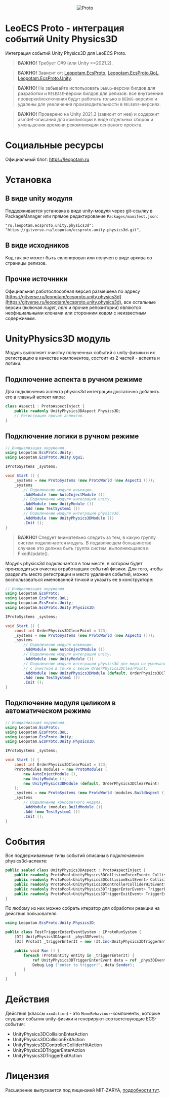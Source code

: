 <p align="center">
    <img src="./logo.png" alt="Proto">
</p>

# LeoECS Proto - интеграция событий Unity Physics3D
Интеграция событий Unity Physics3D для LeoECS Proto.

> **ВАЖНО!** Требует C#9 (или Unity >=2021.2).

> **ВАЖНО!** Зависит от: [Leopotam.EcsProto](https://gitverse.ru/leopotam/ecsproto), [Leopotam.EcsProto.QoL](https://gitverse.ru/leopotam/ecsproto-qol), [Leopotam.EcsProto.Unity](https://gitverse.ru/leopotam/ecsproto.unity).

> **ВАЖНО!** Не забывайте использовать `DEBUG`-версии билдов для разработки и `RELEASE`-версии билдов для релизов: все внутренние проверки/исключения будут работать только в `DEBUG`-версиях и удалены для увеличения производительности в `RELEASE`-версиях.

> **ВАЖНО!** Проверено на Unity 2021.3 (зависит от нее) и содержит asmdef-описания для компиляции в виде отдельных сборок и уменьшения времени рекомпиляции основного проекта.


# Социальные ресурсы
Официальный блог: https://leopotam.ru


# Установка


## В виде unity модуля
Поддерживается установка в виде unity-модуля через git-ссылку в PackageManager или прямое редактирование `Packages/manifest.json`:
```
"ru.leopotam.ecsproto.unity.physics3d": "https://gitverse.ru/leopotam/ecsproto.unity.physics3d.git",
```


## В виде исходников
Код так же может быть склонирован или получен в виде архива со страницы релизов.


## Прочие источники
Официальная работоспособная версия размещена по адресу [https://gitverse.ru/leopotam/ecsproto.unity.physics3d](https://gitverse.ru/leopotam/ecsproto.unity.physics3d), все остальные версии (включая *nuget*, *npm* и прочие репозитории) являются неофициальными клонами или сторонним кодом с неизвестным содержимым.


# UnityPhysics3D модуль
Модуль выполняет очистку полученных событий с unity-физики и их регистрацию в качестве компонентов,
состоит из 2 частей - аспекта и логики.


## Подключение аспекта в ручном режиме
Для подключения аспекта physics3d интеграции достаточно добавить его в главный аспект мира:
```c#
class Aspect1 : ProtoAspectInject {
    public readonly UnityPhysics3DAspect Physics3D;
    // Регистрация прочих аспектов.
}
```


## Подключение логики в ручном режиме
```c#
// Инициализация окружения.
using Leopotam.EcsProto.Unity;
using Leopotam.EcsProto.Unity.Ugui;

IProtoSystems _systems;

void Start () {
    _systems = new ProtoSystems (new ProtoWorld (new Aspect1 ()));
    _systems
        // Подключение модуля инъекции.
        .AddModule (new AutoInjectModule ())
        // Подключение модуля интеграции unity.
        .AddModule (new UnityModule ())
        .Add (new TestSystem1 ())
        // Подключение модуля интеграции physics3d.
        .AddModule (new UnityPhysics3DModule ())
        .Init ();
}
```

> **ВАЖНО!** Следует внимательно следить за тем, в какую группу систем подключается модуль.
> В подавляющем большинстве случаев это должна быть группа систем, выполняющаяся в FixedUpdate().

Модуль physics3d подключается в том месте, в котором будет производиться очистка отработавших событий физики.
Для того, чтобы разделить место регистрации и место удаления событий, можно воспользоваться
именованной точкой и указать ее в конструкторе:
```c#
// Инициализация окружения.
using Leopotam.EcsProto;
using Leopotam.EcsProto.QoL;
using Leopotam.EcsProto.Unity;
using Leopotam.EcsProto.Unity.Physics3D;

IProtoSystems _systems;

void Start () {
    const int OrderPhysics3DClearPoint = 123;
    _systems = new ProtoSystems (new ProtoWorld (new Aspect1 ()));
    _systems
        // Подключение модуля инъекции.
        .AddModule (new AutoInjectModule ())
        // Подключение модуля интеграции unity.
        .AddModule (new UnityModule ())
        // Подключение модуля интеграции physics3d для мира по умолчанию
        // с очисткой в точке с весом OrderPhysics3DClearPoint.
        .AddModule (new UnityPhysics3DModule (default, OrderPhysics3DClearPoint))
        .Add (new TestSystem1 ())
        .Init ();
}
```


## Подключение модуля целиком в автоматическом режиме
```c#
// Инициализация окружения.
using Leopotam.EcsProto;
using Leopotam.EcsProto.QoL;
using Leopotam.EcsProto.Unity;
using Leopotam.EcsProto.Unity.Physics3D;

IProtoSystems _systems;

void Start () {
    const int OrderPhysics3DClearPoint = 123;
    ProtoModules modules = new ProtoModules (
        new AutoInjectModule (),
        new UnityModule (),
        new UnityPhysics3DModule (default, OrderPhysics3DClearPoint)
    );
    _systems = new ProtoSystems (new ProtoWorld (modules.BuildAspect ()));
    _systems
        // Подключение композитного модуля.
        .AddModule (modules.BuildModule ())
        .Add (new TestSystem1 ())
        .Init ();
}
```

# События
Все поддерживаемые типы событий описаны в подключаемом physics3d-аспекте:
```c#
public sealed class UnityPhysics3DAspect : ProtoAspectInject {
    public readonly ProtoPool<UnityPhysics3DCollisionEnterEvent> CollisionEnterEvent;
    public readonly ProtoPool<UnityPhysics3DCollisionExitEvent> CollisionExitEvent;
    public readonly ProtoPool<UnityPhysics3DControllerColliderHitEvent> ControllerColliderHitEvent;
    public readonly ProtoPool<UnityPhysics3DTriggerEnterEvent> TriggerEnterEvent;
    public readonly ProtoPool<UnityPhysics3DTriggerExitEvent> TriggerExitEvent;
}
```
По любому из них можно собрать итератор для обработки реакции на действия пользователя:
```c#
using Leopotam.EcsProto.Unity.Physics3D;

public class TestTriggerEnterEventSystem : IProtoRunSystem {
    [DI] UnityPhysics3DAspect _phys3DEvents;
    [DI] ProtoIt _triggerEnterIt = new (It.Inc<UnityPhysics3DTriggerEnterEvent> ());

    public void Run () {
        foreach (ProtoEntity entity in _triggerEnterIt) {
            ref UnityPhysics3DTriggerEnterEvent data = ref _phys3DEvents.TriggerEnterEvent.Get (entity);
            Debug.Log ("enter to trigger!", data.Sender);
        }
    }
}
```


# Действия
Действия (классы `xxxAction`) - это `MonoBehaviour`-компоненты, которые слушают события unity-физики и генерируют соответствующие ECS-события:
* UnityPhysics3DCollisionEnterAction
* UnityPhysics3DCollisionExitAction
* UnityPhysics3DControllerColliderHitAction
* UnityPhysics3DTriggerEnterAction
* UnityPhysics3DTriggerExitAction


# Лицензия
Расширение выпускается под лицензией MIT-ZARYA, [подробности тут](./LICENSE.md).
